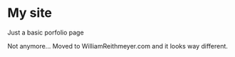 # My site

Just a basic porfolio page

Not anymore...
Moved to WilliamReithmeyer.com and it looks way different.
